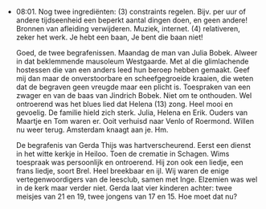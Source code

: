 - 08:01. Nog twee ingrediënten: (3) constraints regelen. Bijv. per uur of andere tijdseenheid een beperkt aantal dingen doen, en geen andere! Bronnen van afleiding verwijderen. Muziek, internet. (4) relativeren, zeker het werk. Je hebt een baan, Je bent die baan niet!
  
  Goed, de twee begrafenissen. Maandag de man van Julia Bobek. Alweer in dat beklemmende mausoleum Westgaarde. Met al die glimlachende hostessen die van een anders leed hun beroep hebben gemaakt. Geef mij dan maar de onverstoorbare en scheefgegroeide kraaien, die weten dat de begraven geen vreugde maar een plicht is. Toespraken van een zwager en van de baas van Jindrich Bobek. Niet om te onthouden. Wel ontroerend was het blues lied dat Helena (13) zong. Heel mooi en gevoelig. De familie hield zich sterk. Julia, Helena en Erik. Ouders van Maartje en Tom waren er. Ooit verhuisd naar Venlo of Roermond. Willen nu weer terug. Amsterdam knaagt aan je. Hm.
  
  De begrafenis van Gerda Thijs was hartverscheurend. Eerst een dienst in het witte kerkje in Heiloo. Toen de crematie in Schagen. Wims toespraak was persoonlijk en ontroerend. Hij zon ook een liedje, een frans liedje, soort Brel. Heel breekbaar en ijl. Wij waren de enige vertegenwoordigers van de leesclub, samen met Inge. Elzemien was wel in de kerk maar verder niet. Gerda laat vier kinderen achter: twee meisjes van 21 en 19, twee jongens van 17 en 15. Hoe moet dat nu?